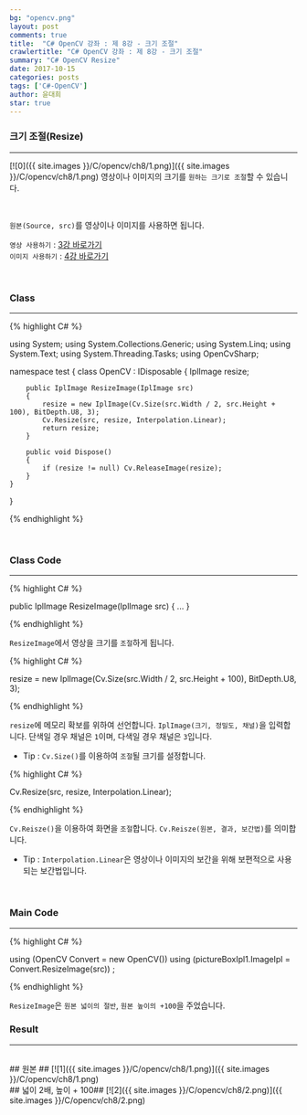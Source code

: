 ```yaml
---
bg: "opencv.png"
layout: post
comments: true
title:  "C# OpenCV 강좌 : 제 8강 - 크기 조절"
crawlertitle: "C# OpenCV 강좌 : 제 8강 - 크기 조절"
summary: "C# OpenCV Resize"
date: 2017-10-15
categories: posts
tags: ['C#-OpenCV']
author: 윤대희
star: true
---
```


### 크기 조절(Resize) ###
----------
[![0]({{ site.images }}/C/opencv/ch8/1.png)]({{ site.images }}/C/opencv/ch8/1.png)
영상이나 이미지의 크기를 `원하는 크기로 조절`할 수 있습니다.

<br>    

`원본(Source, src)`를 영상이나 이미지를 사용하면 됩니다.
<br>

`영상 사용하기` : [3강 바로가기][3강]
<br>
`이미지 사용하기` : [4강 바로가기][4강]

<br>

### Class ###
----------

{% highlight C# %}

using System;
using System.Collections.Generic;
using System.Linq;
using System.Text;
using System.Threading.Tasks;
using OpenCvSharp;

namespace test
{
    class OpenCV : IDisposable
    {
        IplImage resize;
            
        public IplImage ResizeImage(IplImage src)
        {
            resize = new IplImage(Cv.Size(src.Width / 2, src.Height + 100), BitDepth.U8, 3);
            Cv.Resize(src, resize, Interpolation.Linear);
            return resize;
        }
            
        public void Dispose()
        {
            if (resize != null) Cv.ReleaseImage(resize);
        }
    }
}                    

{% endhighlight %}

<br>

### Class Code ###
----------
{% highlight C# %}

public IplImage ResizeImage(IplImage src)
{
    ...
}

{% endhighlight %}

`ResizeImage`에서 영상을 크기를 `조절`하게 됩니다.

{% highlight C# %}

resize = new IplImage(Cv.Size(src.Width / 2, src.Height + 100), BitDepth.U8, 3);

{% endhighlight %}

`resize`에 메모리 확보를 위하여 선언합니다. `IplImage(크기, 정밀도, 채널)`을 입력합니다. 단색일 경우 채널은 `1`이며, 다색일 경우 채널은 `3`입니다.

* Tip : `Cv.Size()`를 이용하여 `조절`될 크기를 설정합니다.

{% highlight C# %}

Cv.Resize(src, resize, Interpolation.Linear);

{% endhighlight %}

`Cv.Reisze()`을 이용하여 화면을 `조절`합니다. `Cv.Reisze(원본, 결과, 보간법)`를 의미합니다.

* Tip : `Interpolation.Linear`은 영상이나 이미지의 보간을 위해 보편적으로 사용되는 보간법입니다.

<br>

### Main Code ###
----------
{% highlight C# %}

using (OpenCV Convert = new OpenCV())
using (pictureBoxIpl1.ImageIpl = Convert.ResizeImage(src)) ;

{% endhighlight %}

`ResizeImage`은 `원본 넓이의 절반`, `원본 높이의 +100`을 주었습니다.
<br>

### Result ###
----------
<br>
## 원본 ##
[![1]({{ site.images }}/C/opencv/ch8/1.png)]({{ site.images }}/C/opencv/ch8/1.png)

<br>
## 넓이 2배, 높이 + 100##
[![2]({{ site.images }}/C/opencv/ch8/2.png)]({{ site.images }}/C/opencv/ch8/2.png)





[3강]: https://076923.github.io/posts/C-opencv-3/
[4강]: https://076923.github.io/posts/C-opencv-4/
